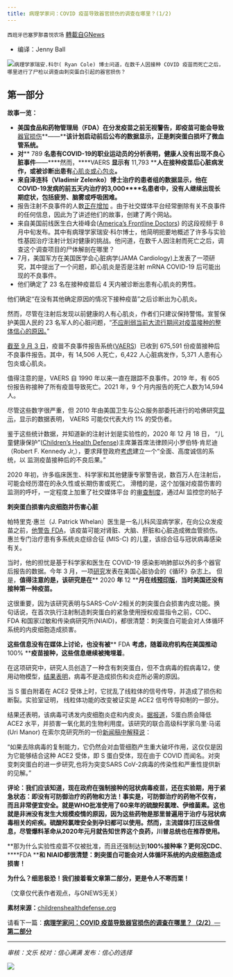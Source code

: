 ```yaml
---
title: 病理学家问：COVID 疫苗导致器官损伤的调查在哪里？(1/2)
---
```

`西班牙巴塞罗那喜悦农场` [轉載自GNews](https://gnews.org/zh-hans/1571457/)

- 编译：Jenny Ball


![](https://assets.gnews.org/wp-content/uploads/2021/10/organ-damage-Covid-vaccines-feature-800x417-1.jpg)`病理学家瑞安.科尔( Ryan Cole) 博士问道，在数千人因接种 COVID 疫苗而死亡之后，哪里进行了尸检以调查由刺突蛋白引起的器官损伤？`

## **第一部分**

**故事一览：**

- **美国食品和药物管理局（****FDA****）在分发疫苗之前无视警告，即疫苗可能会导致**[器官损伤](https://childrenshealthdefense.org/defender/covid-vaccine-spike-protein-travels-from-injection-site-organ-damage/)**——****该计划启动前后公布的数据显示，正是刺突蛋白损坏了微血管系统。**
- **对**** 789 ****名患有**COVID-19**的职业运动员的分析表明，健康人没有出现不良心脏事件****——****然而，****VAERS ****显示有**** 11,793 ****人在接种疫苗后心脏病发作，或被诊断出患有**[心肌炎或心包炎](https://childrenshealthdefense.org/defender/watch-cdc-emergency-meeting-myocarditis-young-people-covid-vaccines/)**。**
- **来自泽连科（****Vladimir Zelenko****）****博士治疗的患者组的数据显示，他在****COVID-19****发病的前五天内治疗的****3,000****名患者中，没有人继续出现长期症状，包括疲劳、脑雾或呼吸困难。**
- 报告注射不良事件的人数[正在增加](https://childrenshealthdefense.org/defender/vaers-cdc-covid-vaccine-injuries-deaths-fda-third-pfizer-shot/) 。由于社交媒体平台经常删除有关不良事件的任何信息，因此为了讲述他们的故事，创建了两个网站。
- 来自美国前线医生白大褂峰会([America’s Frontline Doctors](https://americasfrontlinedoctors.org/)) 的这段视频于 8 月中旬发布。其中有病理学家瑞安·科尔博士，他简明扼要地概述了许多与实验性基因治疗注射计划对健康的挑战。他问道，在数千人因注射而死亡之后，调查这个调查项目的尸体解剖在哪里？
- 7月，美国军方在美国医学会心脏病学(JAMA Cardiology)上发表了一项研究，其中提出了一个问题，即心肌炎是否是注射 mRNA COVID-19 后可能出现的不良事件。
- 他们确定了 23 名在接种疫苗后 4 天内被诊断出患有心肌炎的男性。


他们确定“在没有其他确定原因的情况下接种疫苗”之后诊断出为心肌炎。

然而，尽管在注射后发现以前健康的人有心肌炎，作者们只建议保持警惕。宣誓保护美国人民的 23 名军人的心脏问题，“[不应削弱当前大流行期间对疫苗接种的整体信心的原因。](https://jamanetwork.com/journals/jamacardiology/fullarticle/2781601)”

[截至 9 月 3 日](https://childrenshealthdefense.org/defender/vaers-injuries-deaths-covid-vaccines-new-highs-biden-mandates/)，疫苗不良事件报告系统([VAERS](https://openvaers.com/covid-data))  已收到 675,591 份疫苗接种后不良事件报告。其中，有 14,506 人死亡，6,422 人心脏病发作，5,371 人患有心包炎或心肌炎。

值得注意的是，VAERS 自 1990 年以来一直在跟踪不良事件。2019 年，有 605 份报告称接种了所有疫苗导致死亡。2021 年，9 个月内报告的死亡人数为14,594 人。

尽管这些数字很严重，但 2010 年由美国卫生与公众服务部委托进行的哈佛研究[显示](https://digital.ahrq.gov/sites/default/files/docs/publication/r18hs017045-lazarus-final-report-2011.pdf)，显示的数据表明， VAERS 可能仅代表大约 1% 的受伤者。

鉴于这些统计数据，并知道新的注射计划是实验性的，2020 年 12 月 18 日， “儿童健康保护”([Children’s Health Defense](https://childrenshealthdefense.org/))主席兼首席法律顾问小罗伯特·肯尼迪（Robert F. Kennedy Jr,），要求拜登政府[考虑](https://childrenshealthdefense.org/defender/rfk-jr-david-kessler-covid-vaccine-vaers/)建立一个“全面、高度诚信的系统，以 监测疫苗接种后的不良后果。”

2020 年初，许多临床医生、科学家和其他健康专家警告说，数百万人在注射后，可能会经历潜在的永久性或长期伤害或死亡。 滑稽的是，这个加强对疫苗伤害的监测的呼吁，一定程度上加重了社交媒体平台 的[审查制度](https://childrenshealthdefense.org/defender/robert-kenney-jr-instagram-removal-account/)，通过AI 监控您的帖子

**刺突蛋白损害内皮细胞并伤害心脏**

帕特里克·惠兰（J. Patrick Whelan）医生是一名儿科风湿病学家，在向公众发疫苗之前，[他警告 FDA](https://childrenshealthdefense.org/defender/moderna-pfizer-vaccines-blood-clots-inflammation-brain-heart/)，该疫苗可能对肾脏、大脑、肝脏和心脏造成微血管损伤。惠兰专门治疗患有多系统炎症综合征 (MIS-C) 的儿童，该综合征与冠状病毒感染有关。

当时，他的担忧是基于科学家和医生在 COVID-19 感染影响肺部以外的多个器官后报告的数据。今年 3 月，一项[研究](https://www.ahajournals.org/doi/full/10.1161/CIRCRESAHA.121.318902)发表在美国心脏协会的《循环》杂志上。 但是，**值得注意的是，该研究是在**** 2020 ****年**** 12 ****月在线**[**预印版**](https://www.biorxiv.org/content/10.1101/2020.12.04.409144v1)，**当时美国还没有接种第一种疫苗。**

这很重要，因为该研究表明与SARS-CoV-2相关的刺突蛋白会损害内皮功能。换句话说，在首次执行注射制造刺突蛋白的紧急使用授权疫苗指令之前，CDC、FDA 和国家过敏和传染病研究所(NIAID)，都很清楚：刺突蛋白可能会对人体循环系统的内皮细胞造成损害。

**这些信息没有在媒体上讨论，也没有被**** FDA ****考虑，随着政府机构在美国推动**** 100% ****疫苗接种，这些信息继续被掩埋着**。

在这项研究中，研究人员创造了一种含有刺突蛋白，但不含病毒的假病毒12，使用动物模型，[结果表明](https://www.ahajournals.org/doi/10.1161/CIRCRESAHA.121.318902)，病毒不是造成损伤和炎症所必需的原因。

当 S 蛋白附着在 ACE2 受体上时，它扰乱了线粒体的信号传导，并造成了损伤和断裂。实验室证明， 线粒体功能的改变被证实是 ACE2 信号传导抑制的一部分。

结果还表明，该病毒可诱发内皮细胞炎症和内皮炎。[据报道](https://www.ahajournals.org/doi/10.1161/CIRCRESAHA.121.318902)，S蛋白质会降低 ACE2 水平，并损害一氧化氮的生物利用度。该研究的联合高级科学家乌里·马诺 (Uri Manor) 在索尔克研究所的一份[新闻稿中解释说](https://www.salk.edu/news-release/the-novel-coronavirus-spike-protein-plays-additional-key-role-in-illness/)：

“如果去除病毒的复制能力，它仍然会对血管细胞产生重大破坏作用，这仅仅是因为它能够结合这种 ACE2 受体，即 S 蛋白受体，现在由于 COVID 而闻名。对突变刺突蛋白的进一步研究,也将为突变SARS CoV-2病毒的传染性和严重性提供新的见解。”

**评论：我们应该知道，现在政府在强制接种的冠状病毒疫苗，还在实验期，用于紧急状态：即没有可防御治疗的药物和方法！事实是，可防御治疗的药物不仅有， 而且非常便宜安全。就是****WHO****批准使用了****60****来年的硫酸羟氯喹、伊维菌素。这也就是非洲没有发生大规模疫情的原因，因为这些药物是那里普遍用于治疗与冠状病毒相关的疟疾。硫酸羟氯喹安全到孕妇都可以使用。然而，主流媒体打压这些信息，尽管爆料革命从****2020****年元月就告知世界这个良药，川普总统也在推荐使用。**

**那为什么实验性疫苗不仅被批准，而且还强制达到****100%****接种率？更何况****CDC****、****FDA ****和 ****NIAID****都很清楚：刺突蛋白可能会对人体循环系统的内皮细胞造成损害！**

**为什么？细思极恐！我们接着看文章第二部分，更是令人不寒而栗！**

（文章仅代表作者观点，与GNEWS无关）

**素材来源：**[childrenshealthdefense.org](https://childrenshealthdefense.org/defender/dr-ryan-cole-investigations-organ-damage-spike-protein-covid-vaccine/?utm_source=salsa&amp;eType=EmailBlastContent&amp;eId=dfd2f207-e4db-4562-bdce-aa516a22c7a3)

请看下一篇：[**病理学家问：COVID 疫苗导致器官损伤的调查在哪里？（2/2）**—**第二部分**](https://gnews.org/zh-hans/1571474/)

* * *

*审核：文乐
校对：信心满满
发布：信心的选择*

![](https://assets.gnews.org/wp-content/uploads/2021/09/GNEWS_CH.-1-1.jpeg)

